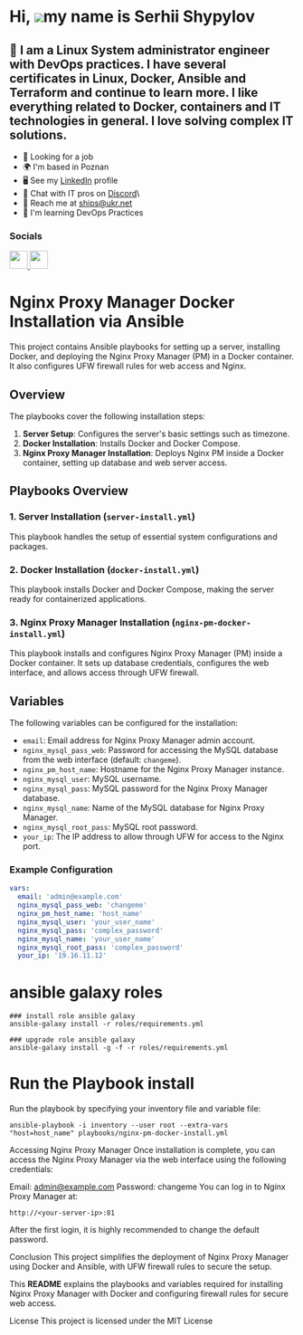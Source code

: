 Hi, ![](https://user-images.githubusercontent.com/18350557/176309783-0785949b-9127-417c-8b55-ab5a4333674e.gif)my name is Serhii Shypylov
=========================================================================================================================================

💛 I am a Linux System administrator engineer with DevOps practices. I have several certificates in Linux, Docker, Ansible and Terraform and continue to learn more. I like everything related to Docker, containers and IT technologies in general. I love solving complex IT solutions.
-------------------------------

* 💼 Looking for a job
* 🌍 I'm based in Poznan
* 🖥️ See my [LinkedIn](https://www.linkedin.com/in/sergey-shipilov-7262a31b4/) profile 
* 👾 Chat with IT pros on [Discord](https://discord.com/shipssv_19055)\
* 📧 Reach me at ships@ukr.net
* 🧠 I'm learning DevOps Practices

### Socials

<p align="left"> <a href="https://github.com/Shipssv83" target="_blank" rel="noreferrer"> <picture> <source media="(prefers-color-scheme: dark)" srcset="https://raw.githubusercontent.com/danielcranney/readme-generator/main/public/icons/socials/github-dark.svg" /> <source media="(prefers-color-scheme: light)" srcset="https://raw.githubusercontent.com/danielcranney/readme-generator/main/public/icons/socials/github.svg" /> <img src="https://raw.githubusercontent.com/danielcranney/readme-generator/main/public/icons/socials/github.svg" width="32" height="32" /> </picture> </a> <a href="https://www.linkedin.com/in/sergey-shipilov-7262a31b4/" target="_blank" rel="noreferrer"> <picture> <source media="(prefers-color-scheme: dark)" srcset="https://raw.githubusercontent.com/danielcranney/readme-generator/main/public/icons/socials/linkedin-dark.svg" /> <source media="(prefers-color-scheme: light)" srcset="https://raw.githubusercontent.com/danielcranney/readme-generator/main/public/icons/socials/linkedin.svg" /> <img src="https://raw.githubusercontent.com/danielcranney/readme-generator/main/public/icons/socials/linkedin.svg" width="32" height="32" /> </picture> </a></p>

# Nginx Proxy Manager Docker Installation via Ansible

This project contains Ansible playbooks for setting up a server, installing Docker, and deploying the Nginx Proxy Manager (PM) in a Docker container. It also configures UFW firewall rules for web access and Nginx.

## Overview

The playbooks cover the following installation steps:
1. **Server Setup**: Configures the server's basic settings such as timezone.
2. **Docker Installation**: Installs Docker and Docker Compose.
3. **Nginx Proxy Manager Installation**: Deploys Nginx PM inside a Docker container, setting up database and web server access.

## Playbooks Overview

### 1. Server Installation (`server-install.yml`)

This playbook handles the setup of essential system configurations and packages.

### 2. Docker Installation (`docker-install.yml`)

This playbook installs Docker and Docker Compose, making the server ready for containerized applications.

### 3. Nginx Proxy Manager Installation (`nginx-pm-docker-install.yml`)

This playbook installs and configures Nginx Proxy Manager (PM) inside a Docker container. It sets up database credentials, configures the web interface, and allows access through UFW firewall.

## Variables

The following variables can be configured for the installation:

- `email`: Email address for Nginx Proxy Manager admin account.
- `nginx_mysql_pass_web`: Password for accessing the MySQL database from the web interface (default: `changeme`).
- `nginx_pm_host_name`: Hostname for the Nginx Proxy Manager instance.
- `nginx_mysql_user`: MySQL username.
- `nginx_mysql_pass`: MySQL password for the Nginx Proxy Manager database.
- `nginx_mysql_name`: Name of the MySQL database for Nginx Proxy Manager.
- `nginx_mysql_root_pass`: MySQL root password.
- `your_ip`: The IP address to allow through UFW for access to the Nginx port.

### Example Configuration

```yaml
vars:
  email: 'admin@example.com'
  nginx_mysql_pass_web: 'changeme'
  nginx_pm_host_name: 'host_name'
  nginx_mysql_user: 'your_user_name'
  nginx_mysql_pass: 'complex_password'
  nginx_mysql_name: 'your_user_name'
  nginx_mysql_root_pass: 'complex_password'
  your_ip: '19.16.11.12'

```

# ansible galaxy roles

```
### install role ansible galaxy
ansible-galaxy install -r roles/requirements.yml

### upgrade role ansible galaxy 
ansible-galaxy install -g -f -r roles/requirements.yml
```

# Run the Playbook install
Run the playbook by specifying your inventory file and variable file:

```
ansible-playbook -i inventory --user root --extra-vars "host=host_name" playbooks/nginx-pm-docker-install.yml
```
Accessing Nginx Proxy Manager
Once installation is complete, you can access the Nginx Proxy Manager via the web interface using the following credentials:

Email: admin@example.com
Password: changeme
You can log in to Nginx Proxy Manager at:
```
http://<your-server-ip>:81
```
After the first login, it is highly recommended to change the default password.

Conclusion
This project simplifies the deployment of Nginx Proxy Manager using Docker and Ansible, with UFW firewall rules to secure the setup.

This **README** explains the playbooks and variables required for installing Nginx Proxy Manager with Docker and configuring firewall rules for secure web access.

License
This project is licensed under the MIT License